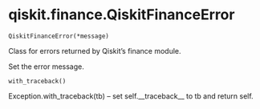 <span id="qiskit-finance-qiskitfinanceerror" />

# qiskit.finance.QiskitFinanceError

`QiskitFinanceError(*message)`

Class for errors returned by Qiskit’s finance module.

Set the error message.

`with_traceback()`

Exception.with\_traceback(tb) – set self.\_\_traceback\_\_ to tb and return self.
